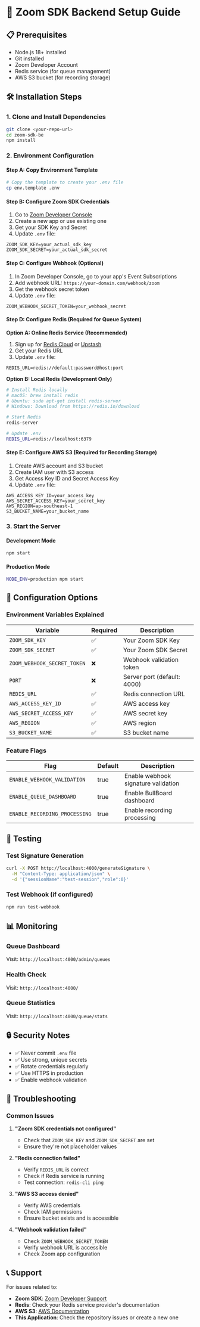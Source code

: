 # 🚀 Zoom SDK Backend Setup Guide

## 📋 Prerequisites

- Node.js 18+ installed
- Git installed
- Zoom Developer Account
- Redis service (for queue management)
- AWS S3 bucket (for recording storage)

## 🛠️ Installation Steps

### 1. Clone and Install Dependencies
```bash
git clone <your-repo-url>
cd zoom-sdk-be
npm install
```

### 2. Environment Configuration

#### Step A: Copy Environment Template
```bash
# Copy the template to create your .env file
cp env.template .env
```

#### Step B: Configure Zoom SDK Credentials
1. Go to [Zoom Developer Console](https://developers.zoom.us/)
2. Create a new app or use existing one
3. Get your SDK Key and Secret
4. Update `.env` file:
```env
ZOOM_SDK_KEY=your_actual_sdk_key
ZOOM_SDK_SECRET=your_actual_sdk_secret
```

#### Step C: Configure Webhook (Optional)
1. In Zoom Developer Console, go to your app's Event Subscriptions
2. Add webhook URL: `https://your-domain.com/webhook/zoom`
3. Get the webhook secret token
4. Update `.env` file:
```env
ZOOM_WEBHOOK_SECRET_TOKEN=your_webhook_secret
```

#### Step D: Configure Redis (Required for Queue System)
**Option A: Online Redis Service (Recommended)**
1. Sign up for [Redis Cloud](https://redis.com/try-free/) or [Upstash](https://upstash.com/)
2. Get your Redis URL
3. Update `.env` file:
```env
REDIS_URL=redis://default:password@host:port
```

**Option B: Local Redis (Development Only)**
```bash
# Install Redis locally
# macOS: brew install redis
# Ubuntu: sudo apt-get install redis-server
# Windows: Download from https://redis.io/download

# Start Redis
redis-server

# Update .env
REDIS_URL=redis://localhost:6379
```

#### Step E: Configure AWS S3 (Required for Recording Storage)
1. Create AWS account and S3 bucket
2. Create IAM user with S3 access
3. Get Access Key ID and Secret Access Key
4. Update `.env` file:
```env
AWS_ACCESS_KEY_ID=your_access_key
AWS_SECRET_ACCESS_KEY=your_secret_key
AWS_REGION=ap-southeast-1
S3_BUCKET_NAME=your_bucket_name
```

### 3. Start the Server

#### Development Mode
```bash
npm start
```

#### Production Mode
```bash
NODE_ENV=production npm start
```

## 🔧 Configuration Options

### Environment Variables Explained

| Variable | Required | Description |
|----------|----------|-------------|
| `ZOOM_SDK_KEY` | ✅ | Your Zoom SDK Key |
| `ZOOM_SDK_SECRET` | ✅ | Your Zoom SDK Secret |
| `ZOOM_WEBHOOK_SECRET_TOKEN` | ❌ | Webhook validation token |
| `PORT` | ❌ | Server port (default: 4000) |
| `REDIS_URL` | ✅ | Redis connection URL |
| `AWS_ACCESS_KEY_ID` | ✅ | AWS access key |
| `AWS_SECRET_ACCESS_KEY` | ✅ | AWS secret key |
| `AWS_REGION` | ✅ | AWS region |
| `S3_BUCKET_NAME` | ✅ | S3 bucket name |

### Feature Flags

| Flag | Default | Description |
|------|---------|-------------|
| `ENABLE_WEBHOOK_VALIDATION` | true | Enable webhook signature validation |
| `ENABLE_QUEUE_DASHBOARD` | true | Enable BullBoard dashboard |
| `ENABLE_RECORDING_PROCESSING` | true | Enable recording processing |

## 🧪 Testing

### Test Signature Generation
```bash
curl -X POST http://localhost:4000/generateSignature \
  -H "Content-Type: application/json" \
  -d '{"sessionName":"test-session","role":0}'
```

### Test Webhook (if configured)
```bash
npm run test-webhook
```

## 📊 Monitoring

### Queue Dashboard
Visit: `http://localhost:4000/admin/queues`

### Health Check
Visit: `http://localhost:4000/`

### Queue Statistics
Visit: `http://localhost:4000/queue/stats`

## 🔒 Security Notes

- ✅ Never commit `.env` file
- ✅ Use strong, unique secrets
- ✅ Rotate credentials regularly
- ✅ Use HTTPS in production
- ✅ Enable webhook validation

## 🚨 Troubleshooting

### Common Issues

1. **"Zoom SDK credentials not configured"**
   - Check that `ZOOM_SDK_KEY` and `ZOOM_SDK_SECRET` are set
   - Ensure they're not placeholder values

2. **"Redis connection failed"**
   - Verify `REDIS_URL` is correct
   - Check if Redis service is running
   - Test connection: `redis-cli ping`

3. **"AWS S3 access denied"**
   - Verify AWS credentials
   - Check IAM permissions
   - Ensure bucket exists and is accessible

4. **"Webhook validation failed"**
   - Check `ZOOM_WEBHOOK_SECRET_TOKEN`
   - Verify webhook URL is accessible
   - Check Zoom app configuration

## 📞 Support

For issues related to:
- **Zoom SDK**: [Zoom Developer Support](https://developers.zoom.us/support/)
- **Redis**: Check your Redis service provider's documentation
- **AWS S3**: [AWS Documentation](https://docs.aws.amazon.com/s3/)
- **This Application**: Check the repository issues or create a new one
